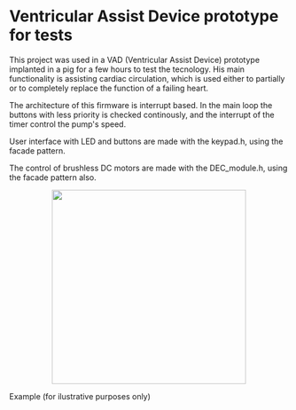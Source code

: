# Ventricular Assist Device prototype for tests

This project was used in a VAD (Ventricular Assist Device) prototype implanted in a pig for a few hours to test the tecnology. His 
main functionality is assisting cardiac circulation, which is used either to partially or to completely replace the function of a 
failing heart. 

The architecture of this firmware is interrupt based. In the main loop the buttons with less priority is checked 
continously, and the interrupt of the timer control the pump's speed.

User interface with LED and buttons are made with the keypad.h, using the facade pattern. 

The control of brushless DC motors are made with the DEC_module.h, using the facade pattern also.

<p align="center">
  <img src="https://i.imgur.com/LzKjYU5.png" width="350"/>
  <figcaption> Example (for ilustrative purposes only)</figcaption>
</p>



